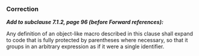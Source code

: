 ### Correction

***Add to subclause 7.1.2, page 96 (before Forward references):***

Any definition of an object-like macro described in this clause shall expand to
code that is fully protected by parentheses where necessary, so that it groups
in an arbitrary expression as if it were a single identifier.
